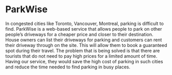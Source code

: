 # ParkWise

In congested cities like Toronto, Vancouver, Montreal, parking is difficult to find. ParkWise is a
web-based service that allows people to park on other people’s driveways for a cheaper price
and closer to their destination. House owners can list their driveways for parking and customers
can rent their driveway through on the site. This will allow them to book a guaranteed spot
during their travel. The problem that is being solved is that there are tourists that do not need to
pay high prices for a limited amount of time. Having our service, they would save the high cost
of parking in such cities and reduce the time needed to find parking in busy places.
